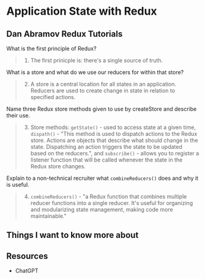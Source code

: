 # Application State with Redux

## Dan Abramov Redux Tutorials

What is the first principle of Redux?

> 1. The first prinicple is: there's a single source of truth.

What is a store and what do we use our reducers for within that store?

> 2. A store is a central location for all states in an application. Reducers are used to create change in state in relation to specified actions.

Name three Redux store methods given to use by createStore and describe their use.

> 3. Store methods: `getState()` - used to access state at a given time, `dispath()` - "This method is used to dispatch actions to the Redux store. Actions are objects that describe what should change in the state. Dispatching an action triggers the state to be updated based on the reducers.", and `subscribe()` - allows you to register a listener function that will be called whenever the state in the Redux store changes.

Explain to a non-technical recruiter what `combineReducers()` does and why it is useful.

> 4. `combineReducers()` - "a Redux function that combines multiple reducer functions into a single reducer. It's useful for organizing and modularizing state management, making code more maintainable."

## Things I want to know more about

## Resources

- ChatGPT
